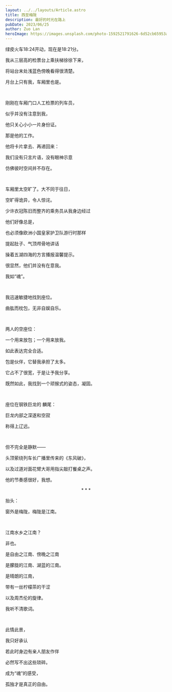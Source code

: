 ```yaml
---
layout: ../../layouts/Article.astro
title: 西至梅陇
description: 最好的时光在路上
pubDate: 2023/06/25
author: Zuo Lan
heroImage: https://images.unsplash.com/photo-1592521791626-6d52cb65953a?auto=format&fit=crop&w=1744&q=80
---
```


绿皮火车18:24开动，现在是18:21分。

我从三层高的检票台上乘扶梯徐徐下来，

将站台末处浅蓝色傍晚看得很清楚。

月台上只有我，车厢里也是。

<br/>

刚刚在车厢门口人工检票的列车员，

似乎并没有注意到我，

他只关心小小一片身份证。

那是他的工作。

他将卡片拿去、再递回来：

我们没有只言片语，没有眼神示意

仿佛彼时空间并不存在。

<br/>

车厢里太空旷了。大不同于往日，

空旷得诡异，令人惊诧。

少许衣冠陈旧而整齐的乘务员从我身边经过

他们好像总是，

也必须像欧洲小国皇家护卫队游行时那样

提起肚子、气顶颅骨地讲话

操着五湖四海的方言播报温馨提示。

很显然，他们并没有在意我。

我如“魂”。

<br/>

我迅速敏捷地找到座位。

曲肱而枕包，无非自娱自乐。

<br/>

两人的空座位：

一个用来放包；一个用来放我。

如此表达完全合适。

包是伙伴，它替我承担了太多。

它占不了很宽，于是让予我分享。

既然如此，我找到一个顽猴式的姿态，凝固。

<br/>

座位在钢铁巨龙的 麟尾：

巨龙内部之深遂和空寂

称得上辽远。

<br/>

但不完全是静默——

头顶萦绕列车长广播里传来的《东风破》，

以及过道对面花臂大哥用指尖敲打餐桌之声。

他的节奏感很好，我想。

<center>* * *</center>

抬头：

窗外是梅陇，梅陇是江南。

<br/>

江南水乡之江南？

非也。

是自由之江南、傍晚之江南

是朦胧的江南、湖蓝的江南。

是晴朗的江南，

带有一丝柠檬茶的干涩

以及周杰伦的旋律。

我听不清歌词。

<br/>

此情此景，

我只好承认

若此时身边有亲人朋友作伴

必然写不出这些琐碎。

成为“魂”的感受，

孤独才是真正的自由。
